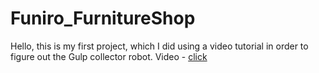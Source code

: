 # Funiro_FurnitureShop
Hello, this is my first project, which I did using a video tutorial in order to figure out the Gulp collector robot.
Video  - <a href="https://youtu.be/3z7TRd7tzhE">click</a>
